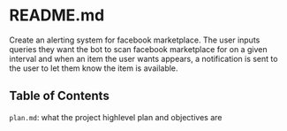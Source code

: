 # README.md

Create an alerting system for facebook marketplace. The user inputs queries they want the bot to scan facebook marketplace for on a given interval and when an item the user wants appears, a notification is sent to the user to let them know the item is available.

## Table of Contents

`plan.md`: what the project highlevel plan and objectives are
